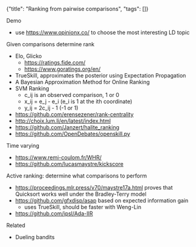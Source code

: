 {"title": "Ranking from pairwise comparisons", "tags": []}

Demo
* use https://www.opinionx.co/ to choose the most interesting LD topic

Given comparisons determine rank
* Elo, Glicko
  * https://ratings.fide.com/
  * https://www.goratings.org/en/
* TrueSkill, approximates the posterior using Expectation Propagation
* A Bayesian Approximation Method for Online Ranking
* SVM Ranking
  * c_ij is an observed comparison, 1 or 0
  * x_ij = e_j - e_i (e_i is 1 at the ith coordinate)
  * y_ij = 2c_ij - 1 (-1 or 1)
* https://github.com/erensezener/rank-centrality
* http://choix.lum.li/en/latest/index.html
* https://github.com/Janzert/halite_ranking
* https://github.com/OpenDebates/openskill.py

Time varying
* https://www.remi-coulom.fr/WHR/
* https://github.com/lucasmaystre/kickscore

Active ranking: determine what comparisons to perform
* https://proceedings.mlr.press/v70/maystre17a.html proves that Quicksort works well under the Bradley-Terry model
* https://github.com/gfxdisp/asap based on expected information gain
  * uses TrueSkill, should be faster with Weng-Lin
* https://github.com/ipsl/Ada-IIR

Related
* Dueling bandits
